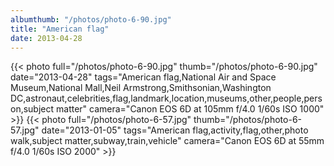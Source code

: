 ```yaml
---
albumthumb: "/photos/photo-6-90.jpg"
title: "American flag"
date: 2013-04-28
---
```

{{< photo full="/photos/photo-6-90.jpg" thumb="/photos/photo-6-90.jpg" date="2013-04-28" tags="American flag,National Air and Space Museum,National Mall,Neil Armstrong,Smithsonian,Washington DC,astronaut,celebrities,flag,landmark,location,museums,other,people,person,subject matter" camera="Canon EOS 6D at 105mm f/4.0 1/60s ISO 1000" >}}
{{< photo full="/photos/photo-6-57.jpg" thumb="/photos/photo-6-57.jpg" date="2013-01-05" tags="American flag,activity,flag,other,photo walk,subject matter,subway,train,vehicle" camera="Canon EOS 6D at 55mm f/4.0 1/60s ISO 2000" >}}
